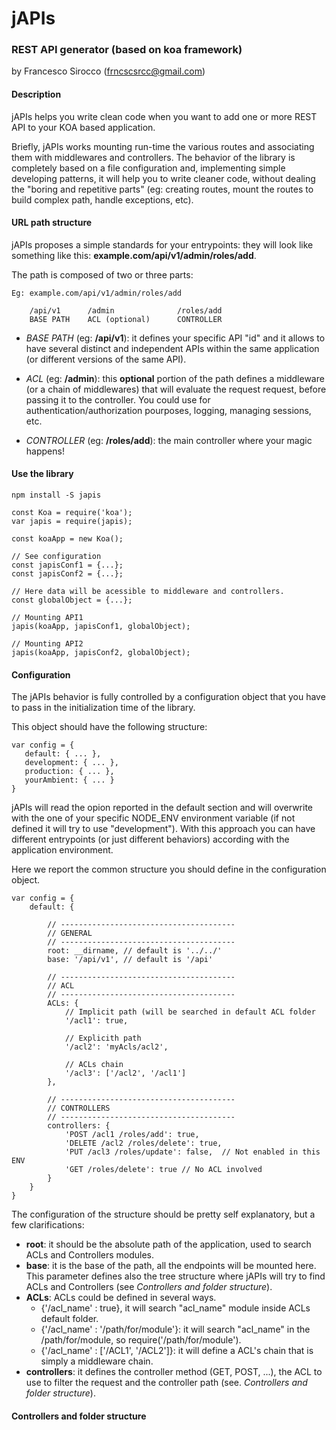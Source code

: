 # jAPIs

### REST API generator (based on koa framework)


by Francesco Sirocco (frncscsrcc@gmail.com)

#### Description

jAPIs helps you write clean code when you want to add one or more REST API to your KOA based application.

Briefly, jAPIs works mounting run-time the various routes and associating them with middlewares and controllers. The behavior of the library is completely based on a file configuration and, implementing simple developing patterns, it will help you to write cleaner code, without dealing the "boring and repetitive parts" (eg: creating routes, mount the routes to build complex path, handle exceptions, etc). 

#### URL path structure

jAPIs proposes a simple standards for your entrypoints: they will look like something like this: **example.com/api/v1/admin/roles/add**.

The path is composed of two or three parts:

``` 
Eg: example.com/api/v1/admin/roles/add

    /api/v1      /admin              /roles/add
    BASE PATH    ACL (optional)      CONTROLLER  
```

- *BASE PATH* (eg: **/api/v1**): it defines your specific API "id" and it allows to have several distinct and independent APIs within the same application (or different versions of the same API).

- *ACL* (eg: **/admin**): this **optional** portion of the path defines a middleware (or a chain of middlewares) that will evaluate the request request, before passing it to the controller. You could use for authentication/authorization pourposes, logging, managing sessions, etc.

- *CONTROLLER* (eg: **/roles/add**): the main controller where your magic happens!

#### Use the library

```
npm install -S japis
```

```
const Koa = require('koa');
var japis = require(japis);

const koaApp = new Koa();

// See configuration
const japisConf1 = {...};
const japisConf2 = {...};

// Here data will be acessible to middleware and controllers.
const globalObject = {...}; 

// Mounting API1
japis(koaApp, japisConf1, globalObject);

// Mounting API2
japis(koaApp, japisConf2, globalObject);

```

#### Configuration

The jAPIs behavior is fully controlled by a configuration object that you have to pass in the initialization time of the library.

This object should have the following structure:

```
var config = {
   default: { ... },
   development: { ... },
   production: { ... },
   yourAmbient: { ... }
}
```

jAPIs will read the opion reported in the default section and will overwrite with the one of your specific NODE_ENV environment variable (if not defined it will try to use "development"). With this approach you can have different entrypoints (or just different behaviors) according with the application environment.

Here we report the common structure you should define in the configuration object.

```
var config = {
	default: {
		
		// ---------------------------------------
		// GENERAL
		// ---------------------------------------
		root: __dirname, // default is '../../'
		base: '/api/v1', // default is '/api'
  		
  		// ---------------------------------------
  		// ACL
  		// ---------------------------------------
  		ACLs: {
  			// Implicit path (will be searched in default ACL folder
  			'/acl1': true,
  			
  			// Explicith path
  			'/acl2': 'myAcls/acl2',
  			
  			// ACLs chain
  			'/acl3': ['/acl2', '/acl1']
  		},
  		
  		// ---------------------------------------
  		// CONTROLLERS
  		// ---------------------------------------
  		controllers: {
  			'POST /acl1 /roles/add': true,
  			'DELETE /acl2 /roles/delete': true,
  			'PUT /acl3 /roles/update': false,  // Not enabled in this ENV
  			'GET /roles/delete': true // No ACL involved
  		}
	}
}
```

The configuration of the structure should be pretty self explanatory, but a few clarifications:

- **root**: it should be the absolute path of the application, used to search ACLs and Controllers modules.
- **base**: it is the base of the path, all the endpoints will be mounted here. This parameter defines also the tree structure where jAPIs will try to find ACLs and Controllers (see *Controllers and folder structure*).
- **ACLs**: ACLs could be defined in several ways.
    - {'/acl_name' : true}, it will search "acl_name" module inside ACLs default folder.
    - {'/acl_name' : '/path/for/module'}: it will search "acl_name" in the /path/for/module, so require('/path/for/module').
    - {'/acl_name' : ['/ACL1', '/ACL2']}: it will define a ACL's chain that is simply a middleware chain.
- **controllers**: it defines the controller method (GET, POST, ...), the ACL to use to filter the request and the controller path (see. *Controllers and folder structure*).

#### Controllers and folder structure

